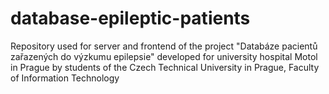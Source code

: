 database-epileptic-patients
===========================

Repository used for server and frontend of the project "Databáze pacientů zařazených do výzkumu epilepsie" developed for university hospital Motol in Prague by students of the Czech Technical University in Prague, Faculty of Information Technology
